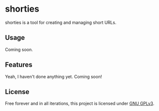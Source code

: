 # shorties
shorties is a tool for creating and managing short URLs.  

## Usage
Coming soon.

## Features
Yeah, I haven't done anything yet. Coming soon!

## License
Free forever and in all iterations, this project is licensed under [GNU GPLv3](http://www.gnu.org/licenses/gpl-3.0.html). 
